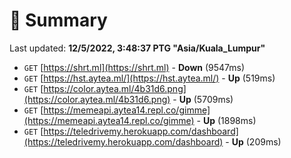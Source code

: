 # 📖 Summary
Last updated: **12/5/2022, 3:48:37 PTG "Asia/Kuala_Lumpur"**

- `GET` [https://shrt.ml](https://shrt.ml) - **Down** (9547ms)
- `GET` [https://hst.aytea.ml/](https://hst.aytea.ml/) - **Up** (519ms)
- `GET` [https://color.aytea.ml/4b31d6.png](https://color.aytea.ml/4b31d6.png) - **Up** (5709ms)
- `GET` [https://memeapi.aytea14.repl.co/gimme](https://memeapi.aytea14.repl.co/gimme) - **Up** (1898ms)
- `GET` [https://teledrivemy.herokuapp.com/dashboard](https://teledrivemy.herokuapp.com/dashboard) - **Up** (209ms)
